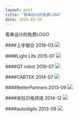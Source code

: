 ```yaml
---
layout: post
title: "客串设计的免费LOGO"
date: 2018-03-30
---
```

客串设计的免费LOGO

####上宇御合
2018-03
![](https://i.imgur.com/luIiDoC.jpg)


####Light Life
2015-07
![](https://i.imgur.com/F4zzKVI.jpg)

####QT robot
2016-07
![](https://i.imgur.com/A2uo3Wx.jpg)

####CARTEK 
2014-07
![](https://i.imgur.com/MPEVkJk.jpg)

####BetterPartners
2013-09
![](https://i.imgur.com/jIBMr60.jpg)

####米拉贝格烘焙
2014-12
![](https://i.imgur.com/smigLBK.jpg)


####autodigits
2013-09
![](https://i.imgur.com/TuhUH78.jpg)



